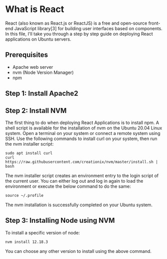 # What is React
React (also known as React.js or ReactJS) is a free and open-source front-end JavaScript library[3] for building user interfaces based on components. In this file, I'll take you through a step by step guide on deploying React applications on Ubuntu servers.
## Prerequisites
* Apache web server
* nvm (Node Version Manager)
* npm

## Step 1: Install Apache2

## Step 2: Install NVM
The first thing to do when deploying React Applications is to install npm. A shell script is available for the installation of nvm on the Ubuntu 20.04 Linux system. Open a terminal on your system or connect a remote system using SSH. Use the following commands to install curl on your system, then run the nvm installer script:
```
sudo apt install curl 
curl https://raw.githubusercontent.com/creationix/nvm/master/install.sh | bash
```
The nvm installer script creates an environment entry to the login script of the current user. You can either log out and log in again to load the environment or execute the below command to do the same:
```
source ~/.profile
```
The nvm installation is successfully completed on your Ubuntu system.
## Step 3: Installing Node using NVM
To install a specific version of node:
```
nvm install 12.18.3
```
You can choose any other version to install using the above command.
